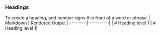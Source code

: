 ### Headings
To create a heading, add number signs \# in front of a word or phrase.
| Markdown | Rendered Output
|:--------:|:---------:|
| \# Heading level 1 | # Heading level 1|